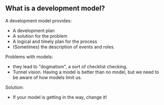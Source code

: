  ## What is a development model?
 A development model provides:
 - A development plan
 - A solution for the problem
 - A logical and timely plan for the process
 - (Sometimes) the description of events and roles.

Problems with models:
- they lead to "dogmatism", a sort of checklist checking.
- Tunnel vision.
Having a model is better than no model, but we need to be aware of how models limit us.

Solution:
- If your model is getting in the way, change it!
